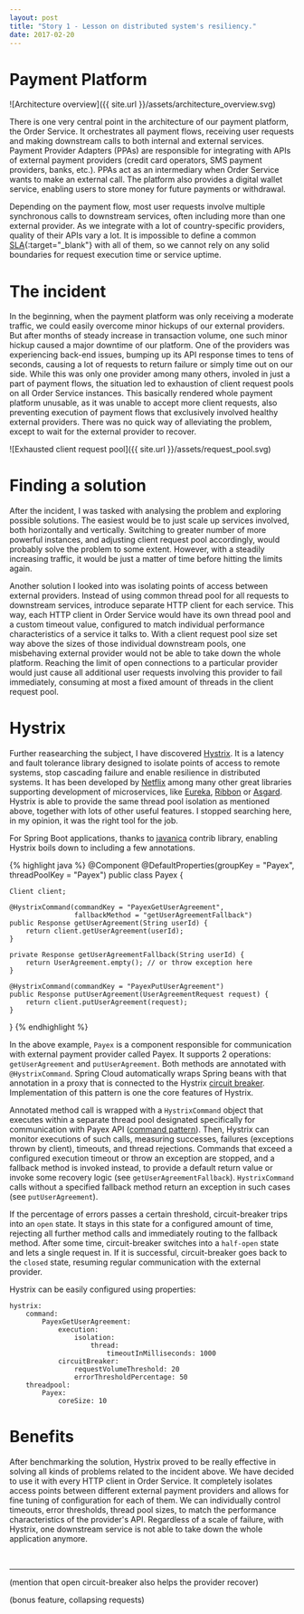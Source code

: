 ```yaml
---
layout: post
title: "Story 1 - Lesson on distributed system's resiliency."
date: 2017-02-20
---
```


# Payment Platform

![Architecture overview]({{ site.url }}/assets/architecture_overview.svg)

There is one very central point in the architecture of our payment platform, the Order Service. It orchestrates all payment flows, receiving user requests and making downstream calls to both internal and external services. Payment Provider Adapters (PPAs) are responsible for integrating with APIs of external payment providers (credit card operators, SMS payment providers, banks, etc.). PPAs act as an intermediary when Order Service wants to make an external call. The platform also provides a digital wallet service, enabling users to store money for future payments or withdrawal.

Depending on the payment flow, most user requests involve multiple synchronous calls to downstream services, often including more than one external provider. As we integrate with a lot of country-specific providers, quality of their APIs vary a lot. It is impossible to define a common [SLA][sla]{:target="_blank"} with all of them, so we cannot rely on any solid boundaries for request execution time or service uptime.

# The incident

In the beginning, when the payment platform was only receiving a moderate traffic, we could easily overcome minor hickups of our external providers. But after months of steady increase in transaction volume, one such minor hickup caused a major downtime of our platform. One of the providers was experiencing back-end issues, bumping up its API response times to tens of seconds, causing a lot of requests to return failure or simply time out on our side. While this was only one provider among many others, involed in just a part of payment flows, the situation led to exhaustion of client request pools on all Order Service instances. This basically rendered whole payment platform unusable, as it was unable to accept more client requests, also preventing execution of payment flows that exclusively involved healthy external providers. There was no quick way of alleviating the problem, except to wait for the external provider to recover.

![Exhausted client request pool]({{ site.url }}/assets/request_pool.svg)

# Finding a solution

After the incident, I was tasked with analysing the problem and exploring possible solutions. The easiest would be to just scale up services involved, both horizontally and vertically. Switching to greater number of more powerful instances, and adjusting client request pool accordingly, would probably solve the problem to some extent. However, with a steadily increasing traffic, it would be just a matter of time before hitting the limits again.

Another solution I looked into was isolating points of access between external providers. Instead of using common thread pool for all requests to downstream services, introduce separate HTTP client for each service. This way, each HTTP client in Order Service would have its own thread pool and a custom timeout value, configured to match individual performance characteristics of a service it talks to. With a client request pool size set way above the sizes of those individual downstream pools, one misbehaving external provider would not be able to take down the whole platform. Reaching the limit of open connections to a particular provider would just cause all additional user requests involving this provider to fail immediately, consuming at most a fixed amount of threads in the client request pool.

# Hystrix

Further reasearching the subject, I have discovered [Hystrix][hystrix-homepage]. It is a latency and fault tolerance library designed to isolate points of access to remote systems, stop cascading failure and enable resilience in distributed systems. It has been developed by [Netflix][netflix-github] among many other great libraries supporting development of microservices, like [Eureka][eureka], [Ribbon][ribbon] or [Asgard][asgard]. Hystrix is able to provide the same thread pool isolation as mentioned above, together with lots of other useful features. I stopped searching here, in my opinion, it was the right tool for the job.

For Spring Boot applications, thanks to [javanica][javanica-github] contrib library, enabling Hystrix boils down to including a few annotations.

{% highlight java %}
@Component
@DefaultProperties(groupKey = "Payex", threadPoolKey = "Payex")
public class Payex {

    Client client;

    @HystrixCommand(commandKey = "PayexGetUserAgreement",
                    fallbackMethod = "getUserAgreementFallback")
    public Response getUserAgreement(String userId) {
        return client.getUserAgreement(userId);
    }

    private Response getUserAgreementFallback(String userId) {
        return UserAgreement.empty(); // or throw exception here
    }

    @HystrixCommand(commandKey = "PayexPutUserAgreement")
    public Response putUserAgreement(UserAgreementRequest request) {
        return client.putUserAgreement(request);
    }
}
{% endhighlight %}

In the above example, `Payex` is a component responsible for communication with external payment provider called Payex. It supports 2 operations: `getUserAgreement` and `putUserAgreement`. Both methods are annotated with `@HystrixCommand`. Spring Cloud automatically wraps Spring beans with that annotation in a proxy that is connected to the Hystrix [circuit breaker][circuit-breaker]. Implementation of this pattern is one the core features of Hystrix. 

Annotated method call is wrapped with a `HystrixCommand` object that executes within a separate thread pool designated specifically for communication with Payex API ([command pattern][command-pattern]). Then, Hystrix can monitor executions of such calls, measuring successes, failures (exceptions thrown by client), timeouts, and thread rejections. Commands that exceed a configured execution timeout or throw an exception are stopped, and a fallback method is invoked instead, to provide a default return value or invoke some recovery logic (see `getUserAgreementFallback`). `HystrixCommand` calls without a specified fallback method return an exception in such cases (see `putUserAgreement`).

If the percentage of errors passes a certain threshold, circuit-breaker trips into an `open` state. It stays in this state for a configured amount of time, rejecting all further method calls and immediately routing to the fallback method. After some time, circuit-breaker switches into a `half-open` state and lets a single request in. If it is successful, circuit-breaker goes back to the `closed` state, resuming regular communication with the external provider. 

Hystrix can be easily configured using properties:
```
hystrix:
    command:
        PayexGetUserAgreement:
            execution:
                isolation:
                    thread:
                        timeoutInMilliseconds: 1000
            circuitBreaker:
                requestVolumeThreshold: 20
                errorThresholdPercentage: 50
    threadpool:
        Payex:
            coreSize: 10
```

# Benefits

After benchmarking the solution, Hystrix proved to be really effective in solving all kinds of problems related to the incident above. We have decided to use it with every HTTP client in Order Service. It completely isolates access points between different external payment providers and allows for fine tuning of configuration for each of them. We can individually control timeouts, error thresholds, thread pool sizes, to match the performance characteristics of the provider's API. Regardless of a scale of failure, with Hystrix, one downstream service is not able to take down the whole application anymore. 

<br/>

---

(mention that open circuit-breaker also helps the provider recover)

(bonus feature, collapsing requests)



[sla]: https://en.wikipedia.org/wiki/Service-level_agreement
[hystrix-homepage]: https://github.com/Netflix/Hystrix
[netflix-github]: https://github.com/Netflix
[eureka]: https://github.com/Netflix/eureka
[asgard]: https://github.com/Netflix/asgard
[ribbon]: https://github.com/Netflix/ribbon
[spinnaker]: http://www.spinnaker.io/
[javanica-github]: https://github.com/Netflix/Hystrix/tree/master/hystrix-contrib/hystrix-javanica
[circuit-breaker]: https://martinfowler.com/bliki/CircuitBreaker.html
[command-pattern]: https://en.wikipedia.org/wiki/Command_pattern